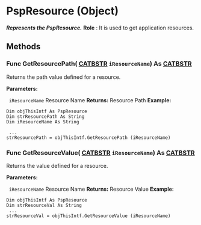 # PspResource (Object)

**_Represents the PspResource._**
**Role** : It is used to get application resources.

## Methods

### Func **GetResourcePath**( [CATBSTR](../System/typedef_CATBSTR_8129.md)  `iResourceName`) As [CATBSTR](../System/typedef_CATBSTR_8129.md)

Returns the path value defined for a resource.

**Parameters:**

` iResourceName`      Resource Name
**Returns:**      Resource Path  **Example:**

```VBScript
Dim objThisIntf As PspResource
Dim strResourcePath As String
Dim iResourceName As String

 ...
strResourcePath = objThisIntf.GetResourcePath (iResourceName)

```

### Func **GetResourceValue**( [CATBSTR](../System/typedef_CATBSTR_8129.md)  `iResourceName`) As [CATBSTR](../System/typedef_CATBSTR_8129.md)

Returns the value defined for a resource.

**Parameters:**

` iResourceName`      Resource Name
**Returns:**      Resource Value  **Example:**

```VBScript
Dim objThisIntf As PspResource
Dim strResourceVal As String
 ...
strResourceVal = objThisIntf.GetResourceValue (iResourceName)

```